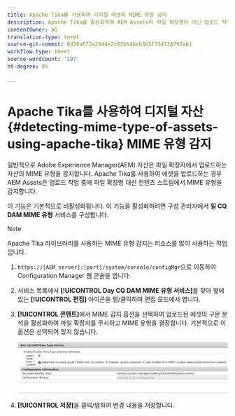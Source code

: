 ```yaml
---
title: Apache Tika를 사용하여 디지털 에셋의 MIME 유형 감지
description: Apache Tika를 활성화하여 AEM Assets이 파일 확장명이 아닌 업로드 작업 중에 콘텐츠 스트림에서 MIME 유형의 자산을 검색하는 데 도움이 됩니다.
contentOwner: AG
translation-type: tm+mt
source-git-commit: 0d70a672a2944e2c03b54beb3b5f734136792ab1
workflow-type: tm+mt
source-wordcount: '197'
ht-degree: 0%

---
```



# Apache Tika를 사용하여 디지털 자산 {#detecting-mime-type-of-assets-using-apache-tika} MIME 유형 감지

일반적으로 Adobe Experience Manager(AEM) 자산은 파일 확장자에서 업로드하는 자산의 MIME 유형을 감지합니다. Apache Tika를 사용하여 에셋을 업로드하는 경우 AEM Assets은 업로드 작업 중에 파일 확장명 대신 컨텐츠 스트림에서 MIME 유형을 감지합니다.

이 기능은 기본적으로 비활성화됩니다. 이 기능을 활성화하려면 구성 관리자에서 **일 CQ DAM MIME 유형** 서비스를 구성합니다.

>[!NOTE]
>
>Apache Tika 라이브러리를 사용하는 MIME 유형 감지는 리소스를 많이 사용하는 작업입니다.

1. `https://[AEM_server]:[port]/system/console/configMgr`으로 이동하여 Configuration Manager 웹 콘솔을 엽니다.
1. 서비스 목록에서 **[!UICONTROL Day CQ DAM MIME 유형 서비스]**&#x200B;를 찾아 옆에 있는 **[!UICONTROL 편집]** 아이콘을 탭/클릭하여 편집 모드에서 엽니다.

1. **[!UICONTROL 콘텐트]**&#x200B;에서 MIME 감지 옵션을 선택하여 업로드된 에셋의 구문 분석을 활성화하여 파일 확장자를 무시하고 MIME 유형을 결정합니다. 기본적으로 이 옵션은 선택되어 있지 않습니다.

   ![chlimage_1-333](assets/chlimage_1-333.png)

1. **[!UICONTROL 저장]**&#x200B;을 클릭/탭하여 변경 내용을 저장합니다.
